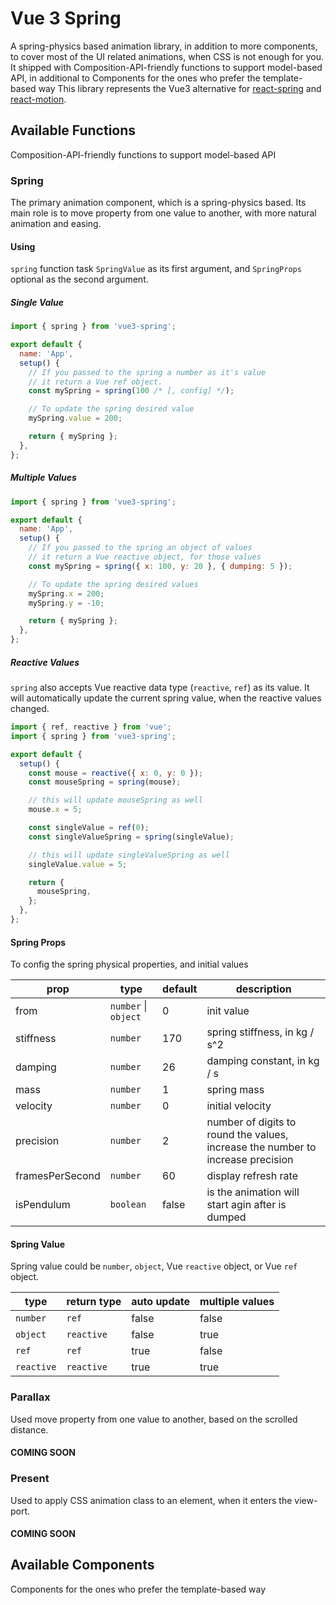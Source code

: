 # Vue 3 Spring

A spring-physics based animation library, in addition to more components, to cover most of the UI related animations, when CSS is not enough for you.
It shipped with Composition-API-friendly functions to support model-based API, in additional to Components for the ones who prefer the template-based way
This library represents the Vue3 alternative for [react-spring](https://www.react-spring.io/) and [react-motion](https://github.com/chenglou/react-motion).

## Available Functions

Composition-API-friendly functions to support model-based API

### Spring

The primary animation component, which is a spring-physics based. Its main role is to move property from one value to another, with more natural animation and easing.

#### Using

`spring` function task `SpringValue` as its first argument, and `SpringProps` optional as the second argument.

##### Single Value

```js
import { spring } from 'vue3-spring';

export default {
  name: 'App',
  setup() {
    // If you passed to the spring a number as it's value
    // it return a Vue ref object.
    const mySpring = spring(100 /* [, config] */);

    // To update the spring desired value
    mySpring.value = 200;

    return { mySpring };
  },
};
```

##### Multiple Values

```js
import { spring } from 'vue3-spring';

export default {
  name: 'App',
  setup() {
    // If you passed to the spring an object of values
    // it return a Vue reactive object, for those values
    const mySpring = spring({ x: 100, y: 20 }, { dumping: 5 });

    // To update the spring desired values
    mySpring.x = 200;
    mySpring.y = -10;

    return { mySpring };
  },
};
```

##### Reactive Values

`spring` also accepts Vue reactive data type (`reactive`, `ref`) as its value. It will automatically update the current spring value, when the reactive values changed.

```js
import { ref, reactive } from 'vue';
import { spring } from 'vue3-spring';

export default {
  setup() {
    const mouse = reactive({ x: 0, y: 0 });
    const mouseSpring = spring(mouse);

    // this will update mouseSpring as well
    mouse.x = 5;

    const singleValue = ref(0);
    const singleValueSpring = spring(singleValue);

    // this will update singleValueSpring as well
    singleValue.value = 5;

    return {
      mouseSpring,
    };
  },
};
```

#### Spring Props

To config the spring physical properties, and initial values

| prop            | type                 | default | description                                                                     |
| --------------- | -------------------- | ------- | ------------------------------------------------------------------------------- |
| from            | `number` \| `object` | 0       | init value                                                                      |
| stiffness       | `number`             | 170     | spring stiffness, in kg / s^2                                                   |
| damping         | `number`             | 26      | damping constant, in kg / s                                                     |
| mass            | `number`             | 1       | spring mass                                                                     |
| velocity        | `number`             | 0       | initial velocity                                                                |
| precision       | `number`             | 2       | number of digits to round the values, increase the number to increase precision |
| framesPerSecond | `number`             | 60      | display refresh rate                                                            |
| isPendulum      | `boolean`            | false   | is the animation will start agin after is dumped                                |

#### Spring Value

Spring value could be `number`, `object`, Vue `reactive` object, or Vue `ref` object.

| type       | return type | auto update | multiple values |
| ---------- | ----------- | ----------- | --------------- |
| `number`   | `ref`       | false       | false           |
| `object`   | `reactive`  | false       | true            |
| `ref`      | `ref`       | true        | false           |
| `reactive` | `reactive`  | true        | true            |

### Parallax

Used move property from one value to another, based on the scrolled distance.

#### COMING SOON

### Present

Used to apply CSS animation class to an element, when it enters the view-port.

#### COMING SOON

## Available Components

Components for the ones who prefer the template-based way

